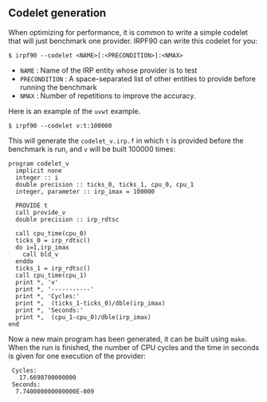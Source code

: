 Codelet generation
------------------

When optimizing for performance, it is common to write a simple
codelet that will just benchmark one provider. IRPF90 can write
this codelet for you:

    $ irpf90 --codelet <NAME>[:<PRECONDITION>]:<NMAX>

* ``NAME`` : Name of the IRP entity whose provider is to test
* ``PRECONDITION`` : A space-separated list of other entities to provide
  before running the benchmark
* ``NMAX`` : Number of repetitions to improve the accuracy.

Here is an example of the ``uvwt`` example.

    $ irpf90 --codelet v:t:100000

This will generate the ``codelet_v.irp.f`` in which ``t`` is provided
before the benchmark is run, and ``v`` will be built 100000 times:

``` irpf90
program codelet_v
  implicit none
  integer :: i
  double precision :: ticks_0, ticks_1, cpu_0, cpu_1
  integer, parameter :: irp_imax = 100000

  PROVIDE t
  call provide_v
  double precision :: irp_rdtsc

  call cpu_time(cpu_0)
  ticks_0 = irp_rdtsc()
  do i=1,irp_imax
    call bld_v
  enddo
  ticks_1 = irp_rdtsc()
  call cpu_time(cpu_1)
  print *, 'v'
  print *, '-----------'
  print *, 'Cycles:'
  print *,  (ticks_1-ticks_0)/dble(irp_imax)
  print *, 'Seconds:'
  print *,  (cpu_1-cpu_0)/dble(irp_imax)
end
```

Now a new main program has been generated, it can be built using ``make``.
When the run is finished, the number of CPU cycles and the time in seconds
is given for one execution of the provider:

```
 Cycles:
   17.6698700000000     
 Seconds:
  7.740000000000000E-009
```

